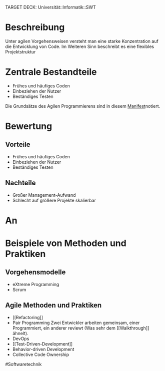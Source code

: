 TARGET DECK: Universität::Informatik::SWT

# Beschreibung
Unter agilen Vorgehensweisen versteht man eine starke Konzentration auf die Entwicklung von Code.
Im Weiteren Sinn beschreibt es eine flexibles Projektstruktur 

# Zentrale Bestandteile
- Frühes und häufiges Coden
- Einbeziehen der Nutzer
- Beständiges Testen

Die Grundsätze des Agilen Programmierens sind in diesem [Manifest](https://agilemanifesto.org/)notiert.

# Bewertung
## Vorteile
- Frühes und häufiges Coden
- Einbeziehen der Nutzer
- Beständiges Testen

## Nachteile
- Großer Management-Aufwand
- Schlecht auf größere Projekte skalierbar

# An

# Beispiele von Methoden und Praktiken
## Vorgehensmodelle
- eXtreme Programming
- Scrum

## Agile Methoden und Praktiken
- [[Refactoring]]
- Pair Programming
Zwei Entwickler arbeiten gemeinsam, einer Programmiert, ein anderer reviewt (Was sehr dem [[Walkthrough]] ähnelt).
- DevOps
- [[Test-Driven-Development]]
- Behavior-driven Development
- Collective Code Ownership


#Softwaretechnik 
